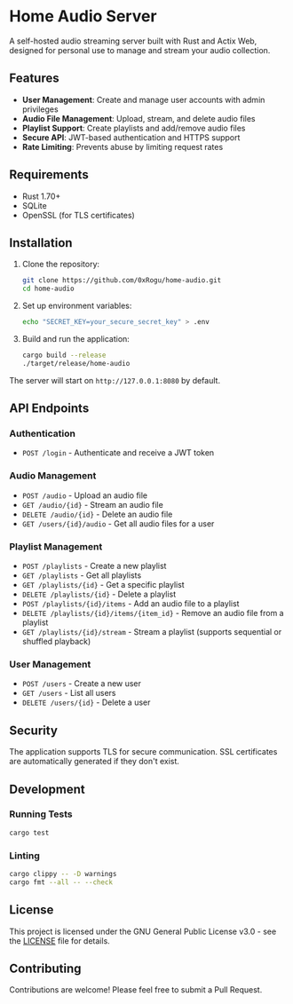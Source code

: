 # Home Audio Server

A self-hosted audio streaming server built with Rust and Actix Web, designed for personal use to manage and stream your audio collection.

## Features

- **User Management**: Create and manage user accounts with admin privileges
- **Audio File Management**: Upload, stream, and delete audio files
- **Playlist Support**: Create playlists and add/remove audio files
- **Secure API**: JWT-based authentication and HTTPS support
- **Rate Limiting**: Prevents abuse by limiting request rates

## Requirements

- Rust 1.70+
- SQLite
- OpenSSL (for TLS certificates)

## Installation

1. Clone the repository:
   ```bash
   git clone https://github.com/0xRogu/home-audio.git
   cd home-audio
   ```

2. Set up environment variables:
   ```bash
   echo "SECRET_KEY=your_secure_secret_key" > .env
   ```

3. Build and run the application:
   ```bash
   cargo build --release
   ./target/release/home-audio
   ```

The server will start on `http://127.0.0.1:8080` by default.

## API Endpoints

### Authentication
- `POST /login` - Authenticate and receive a JWT token

### Audio Management
- `POST /audio` - Upload an audio file
- `GET /audio/{id}` - Stream an audio file
- `DELETE /audio/{id}` - Delete an audio file
- `GET /users/{id}/audio` - Get all audio files for a user

### Playlist Management
- `POST /playlists` - Create a new playlist
- `GET /playlists` - Get all playlists
- `GET /playlists/{id}` - Get a specific playlist
- `DELETE /playlists/{id}` - Delete a playlist
- `POST /playlists/{id}/items` - Add an audio file to a playlist
- `DELETE /playlists/{id}/items/{item_id}` - Remove an audio file from a playlist
- `GET /playlists/{id}/stream` - Stream a playlist (supports sequential or shuffled playback)

### User Management
- `POST /users` - Create a new user
- `GET /users` - List all users
- `DELETE /users/{id}` - Delete a user

## Security

The application supports TLS for secure communication. SSL certificates are automatically generated if they don't exist.

## Development

### Running Tests
```bash
cargo test
```

### Linting
```bash
cargo clippy -- -D warnings
cargo fmt --all -- --check
```

## License

This project is licensed under the GNU General Public License v3.0 - see the [LICENSE](LICENSE) file for details.

## Contributing

Contributions are welcome! Please feel free to submit a Pull Request.
